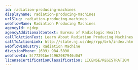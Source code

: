 ```yaml
---
id: radiation-producing-machines
displayname: radiation-producing-machines
urlSlug: radiation-producing-machines
webflowName: Radiation Producing Machines
agencyId: njdep
agencyAdditionalContext: Bureau of Radiologic Health
callToActionText: Learn About Radiation Producing Machines
callToActionLink: http://state.nj.us/dep/rpp/brh/index.htm
webflowIndustry: Radiation Machine
divisionPhone: (609) 984-5890
webflowId: 5f77291bef4962087946d0d7
licenseCertificationClassification: LICENSE/REGISTRATION
---
```

